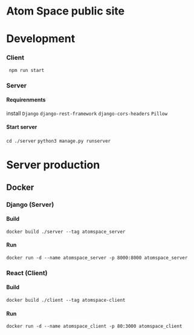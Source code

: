 # Atom Space public site

# Development

### Client

``` npm run start```

### Server

#### Requirenments
install 
```Django```
```django-rest-framework```
```django-cors-headers```
```Pillow```
#### Start server

```cd ./server```
```python3 manage.py runserver```


# Server production

## Docker 

### Django (Server)

#### Build
```docker build ./server --tag atomspace_server```

#### Run
```docker run -d --name atomspace_server -p 8000:8000 atomspace_server```

### React (Client)

#### Build
```docker build ./client --tag atomspace-client```

#### Run
```docker run -d --name atomspace_client -p 80:3000 atomspace_client```
